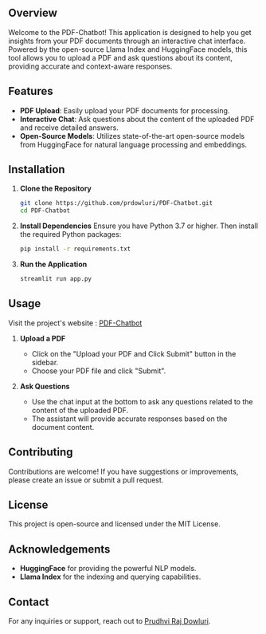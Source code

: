 ## Overview
Welcome to the PDF-Chatbot! This application is designed to help you get insights from your PDF documents through an interactive chat interface. Powered by the open-source Llama Index and HuggingFace models, this tool allows you to upload a PDF and ask questions about its content, providing accurate and context-aware responses.

## Features
- **PDF Upload**: Easily upload your PDF documents for processing.
- **Interactive Chat**: Ask questions about the content of the uploaded PDF and receive detailed answers.
- **Open-Source Models**: Utilizes state-of-the-art open-source models from HuggingFace for natural language processing and embeddings.

## Installation

1. **Clone the Repository**
   ```sh
   git clone https://github.com/prdowluri/PDF-Chatbot.git
   cd PDF-Chatbot
   ```

2. **Install Dependencies**
   Ensure you have Python 3.7 or higher. Then install the required Python packages:
   ```sh
   pip install -r requirements.txt
   ```

3. **Run the Application**
   ```sh
   streamlit run app.py
   ```

## Usage

Visit the project's website : [PDF-Chatbot](https://huggingface.co/spaces/prudhvirajdowluri/PDF-Chatbot)

1. **Upload a PDF**
   - Click on the "Upload your PDF and Click Submit" button in the sidebar.
   - Choose your PDF file and click "Submit".

2. **Ask Questions**
   - Use the chat input at the bottom to ask any questions related to the content of the uploaded PDF.
   - The assistant will provide accurate responses based on the document content.

## Contributing
Contributions are welcome! If you have suggestions or improvements, please create an issue or submit a pull request.

## License
This project is open-source and licensed under the MIT License.

## Acknowledgements
- **HuggingFace** for providing the powerful NLP models.
- **Llama Index** for the indexing and querying capabilities.

## Contact
For any inquiries or support, reach out to [Prudhvi Raj Dowluri](https://www.linkedin.com/in/prudhvi-raj-dowluri-412616221/).
